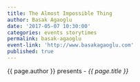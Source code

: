 ```yaml
---
title: The Almost Impossible Thing
author: Basak Agaoglu
date: '2017-05-07 10:30:00'
categories: events storytimes
permalink: basak-agaoglu
event-link: 'http://www.basakagaoglu.com'
published: true
---
```

{{ page.author }} presents - *{{ page.title }}*
